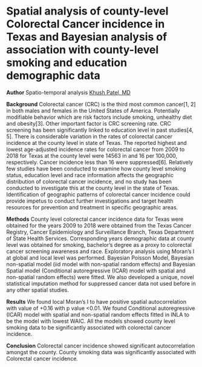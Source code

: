 # Spatial analysis of county-level Colorectal Cancer incidence in Texas and Bayesian analysis of association with county-level smoking and education demographic data

**Author**
Spatio-temporal analysis
[Khush Patel, MD](https://khushpatelmd.github.io/)

**Background** Colorectal cancer (CRC) is the third most common cancer[1, 2] in both males and females in the United States of America. Potentially modifiable behavior which are risk factors include smoking, unhealthy diet and obesity[3]. Other important factor is CRC screening rate. CRC screening has been significantly linked to education level in past studies[4, 5]. There is considerable variation in the rates of colorectal cancer incidence at the county level in state of Texas. The reported highest and lowest age-adjusted incidence rates for colorectal cancer from 2009 to 2018 for Texas at the county level were 14563 in and 16 per 100,000, respectively. Cancer incidence less than 16 were suppressed[6].  Relatively few studies have been conducted to examine how county level smoking status, education level and race information affects the geographic distribution of colorectal cancer incidence, and no study has been conducted to investigate this at the county level in the state of Texas. Identification of geographic patterns of colorectal cancer incidence could provide impetus to conduct further investigations and target health resources for prevention and treatment in specific geographic areas.

**Methods** County level colorectal cancer incidence data for Texas were obtained for the years 2009 to 2018 were obtained from the Texas Cancer Registry, Cancer Epidemiology and Surveillance Branch, Texas Department of State Health Services. Corresponding years demographic data at county level was obtained for smoking, bachelor’s degree as a proxy to colorectal cancer screening awareness and race. Exploratory analysis using Moran’s I at global and local level was performed. Bayesian Poisson Model, Bayesian non-spatial model (iid model with non-spatial random effects) and Bayesian Spatial model (Conditional autoregressive (ICAR) model with spatial and non-spatial random effects) were fitted. We also developed a unique, novel statistical imputation method for suppressed cancer data not used before in any other spatial studies.

**Results** We found local Moran’s I to have positive spatial autocorrelation with value of +0.16 with p value <0.01. We found Conditional autoregressive (ICAR) model with spatial and non-spatial random effects fitted in INLA to be the model with lowest WAIC. All the models showed county level smoking data to be significantly associated with colorectal cancer incidence.

**Conclusion** Colorectal cancer incidence showed significant autocorrelation amongst the county. County smoking data was significantly associated with Colorectal cancer incidence. 
